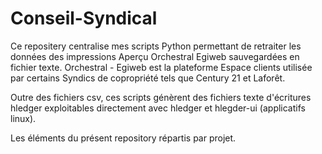# Conseil-Syndical

Ce repositery centralise mes scripts Python permettant de retraiter les données des impressions Aperçu Orchestral Egiweb sauvegardées en fichier texte. Orchestral - Egiweb est la plateforme Espace clients utilisée par certains Syndics de copropriété tels que Century 21 et Laforêt.

Outre des fichiers csv, ces scripts génèrent des fichiers texte d'écritures hledger exploitables directement avec hledger et hlegder-ui (applicatifs linux).

Les éléments du présent repository répartis par projet.

